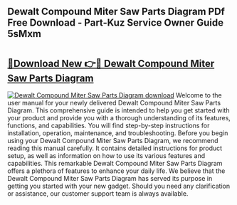 ## Dewalt Compound Miter Saw Parts Diagram PDf Free Download - Part-Kuz Service Owner Guide 5sMxm

# <h2><a href="http://dfsmhq.blite.top/?on=Dewalt+Compound+Miter+Saw+Parts+Diagram">🔗Download New 👉🔴 Dewalt Compound Miter Saw Parts Diagram</a></h2>

[![Dewalt Compound Miter Saw Parts Diagram download](https://i.imgur.com/lujVjoI.png)](http://dfsmhq.blite.top/?on=Dewalt+Compound+Miter+Saw+Parts+Diagram)
Welcome to the user manual for your newly delivered Dewalt Compound Miter Saw Parts Diagram. This comprehensive guide is intended to help you get started with your product and provide you with a thorough understanding of its features, functions, and capabilities. You will find step-by-step instructions for installation, operation, maintenance, and troubleshooting. Before you begin using your Dewalt Compound Miter Saw Parts Diagram, we recommend reading this manual carefully. It contains detailed instructions for product setup, as well as information on how to use its various features and capabilities. This remarkable Dewalt Compound Miter Saw Parts Diagram offers a plethora of features to enhance your daily life. We believe that the Dewalt Compound Miter Saw Parts Diagram has served its purpose in getting you started with your new gadget. Should you need any clarification or assistance, our customer support team is always available.
